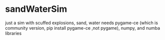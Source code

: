 # sandWaterSim
just a sim with scuffed explosions, sand, water
needs pygame-ce (which is community version, pip install pygame-ce ,not pygame), numpy, and numba libraries
